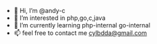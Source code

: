 - 👋 Hi, I’m @andy-c
- 👀 I’m interested in php,go,c,java
- 🌱 I’m currently learning php-internal go-internal
- 📫 feel free to contact me  cylbdda@gmail.com

<!---
andy-c/andy-c is a ✨ special ✨ repository because its `README.md` (this file) appears on your GitHub profile.
You can click the Preview link to take a look at your changes.
--->
